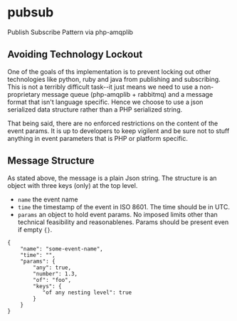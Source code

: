 # pubsub

Publish Subscribe Pattern via php-amqplib

## Avoiding Technology Lockout
One of the goals of ths implementation is to prevent locking out other technologies like python, ruby and java from publishing and subscribing. This is not a terribly difficult task--it just means we need to use a non-proprietary message queue (php-amqplib + rabbitmq) and a message format that isn't language specific. Hence we choose to use a json serialized data structure rather than a PHP serialized string. 

That being said, there are no enforced restrictions on the content of the event params. It is up to developers to keep vigilent and be sure not to stuff anything in event parameters that is PHP or platform specific. 

## Message Structure
As stated above, the message is a plain Json string. The structure is an object with three keys (only) at the top level. 

  * `name` the event name
  * `time` the timestamp of the event in ISO 8601. The time should be in UTC.
  * `params` an object to hold event params. No imposed limits other than technical feasibility and reasonablenes. Params should be present even if empty `{}`.

```
{
    "name": "some-event-name",
    "time": "",
    "params": {
        "any": true,
        "number": 1.3,
        "of": "foo",
        "keys": {
           "of any nesting level": true
        }
    }
}
```

